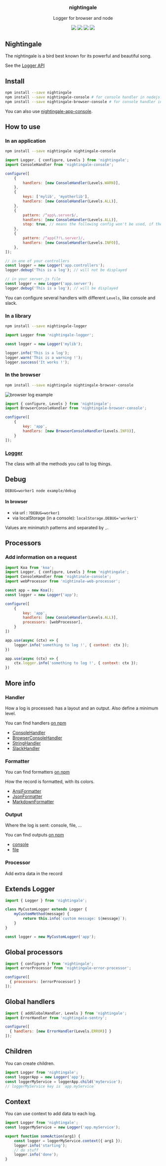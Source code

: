 <h3 align="center">
  nightingale
</h3>

<p align="center">
  Logger for browser and node
</p>

<p align="center">
  <a href="https://npmjs.org/package/nightingale"><img src="https://img.shields.io/npm/v/nightingale.svg?style=flat-square"></a>
  <a href="https://circleci.com/gh/christophehurpeau/nightingale"><img src="https://img.shields.io/circleci/project/christophehurpeau/nightingale/master.svg?style=flat-square"></a>
  <a href="https://david-dm.org/christophehurpeau/nightingale?path=packages/nightingale"><img src="https://david-dm.org/christophehurpeau/nightingale?path=packages/nightingale.svg?style=flat-square"></a>
  <a href="https://codecov.io/gh/christophehurpeau/nightingale"><img src="https://img.shields.io/codecov/c/github/christophehurpeau/nightingale/master.svg?style=flat-square"></a>
</p>

## Nightingale

The nightingale is a bird best known for its powerful and beautiful song.

See the [Logger API](http://nightingalejs.github.io/nightingale-logger/docs/Logger.html)

## Install

```sh
npm install --save nightingale
npm install --save nightingale-console # for console handler in nodejs
npm install --save nightingale-browser-console # for console handler in browser
```

You can also use [nightingale-app-console](https://www.npmjs.com/package/nightingale-app-console).

## How to use

### In an application

```sh
npm install --save nightingale nightingale-console
```

```js
import Logger, { configure, Levels } from 'nightingale';
import ConsoleHandler from 'nightingale-console';

configure([
    {
        handlers: [new ConsoleHandler(Levels.WARN)],
    },
    {
        keys: ['mylib', 'myotherlib'],
        handlers: [new ConsoleHandler(Levels.ALL)],
    },
    {
        pattern: /^app\.server$/,
        handlers: [new ConsoleHandler(Levels.ALL)],
        stop: true, // means the following config won't be used, if the pattern matches.
    },
    {
        pattern: /^app(?!\.server)/,
        handlers: [new ConsoleHandler(Levels.INFO)],
    },
]);

// in one of your controllers
const logger = new Logger('app.controllers');
logger.debug('This is a log'); // will not be displayed

// in your server.js file
const logger = new Logger('app.server');
logger.debug('This is a log'); // will be displayed
```

You can configure several handlers with different `Levels`, like console and slack.

### In a library

```sh
npm install --save nightingale-logger
```

```js
import Logger from 'nightingale-logger';

const logger = new Logger('mylib');

logger.info('This is a log');
logger.warn('This is a warning !');
logger.success('It works !');
```

### In the browser

```sh
npm install --save nightingale nightingale-browser-console
```

![browser log example](https://static.hurpeau.com/images/npm/nightingale/log_in_firefox.png)

```js
import { configure, Levels } from 'nightingale';
import BrowserConsoleHandler from 'nightingale-browser-console';

configure([
    {
        key: 'app',
        handlers: [new BrowserConsoleHandler(Levels.INFO)],
    }
]);
```

### [Logger](https://nightingalejs.github.io/nightingale-logger/docs/Logger.html)

The class with all the methods you call to log things.

## Debug

```
DEBUG=worker1 node example/debug
```

#### In browser

- via url : `?DEBUG=worker1`
- via localStorage (in a console): `localStorage.DEBUG='worker1'`

Values are minimatch patterns and separated by `,`.

## Processors

### Add information on a request

```js
import Koa from 'koa';
import Logger, { configure, Levels } from 'nightingale';
import ConsoleHandler from 'nightinale-console';
import webProcessor from 'nightinale-web-processor';

const app = new Koa();
const logger = new Logger('app');

configure([
    {
        key: 'app',
        handlers: [new ConsoleHandler(Levels.ALL)],
        processors: [webProcessor],
    }
])

app.use(async (ctx) => {
    logger.info('something to log !', { context: ctx });
})

app.use(async (ctx) => {
    ctx.logger.info('something to log !', { context: ctx });
})
```

## More info

### Handler

How a log is processed: has a layout and an output.
Also define a minimum level.

You can find handlers [on npm](https://www.npmjs.com/search?q=nightingale-handler)

- [ConsoleHandler](https://npmjs.org/package/nightingale-console)
- [BrowserConsoleHandler](https://npmjs.org/package/nightingale-browser-console)
- [StringHandler](https://npmjs.org/package/nightingale-string)
- [SlackHandler](https://npmjs.org/package/nightingale-slack)

### Formatter

You can find formatters [on npm](https://www.npmjs.com/search?q=nightingale-formatter)

How the record is formatted, with its colors.

- [AnsiFormatter](https://npmjs.org/package/nightingale-ansi-formatter)
- [JsonFormatter](https://npmjs.org/package/nightingale-json-formatter)
- [MarkdownFormatter](https://npmjs.org/package/nightingale-markdown-formatter)

### Output

Where the log is sent: console, file, ...

You can find outputs [on npm](https://www.npmjs.com/search?q=nightingale-output)

- [console](https://npmjs.org/package/nightingale-console-output)
- [file](https://npmjs.org/package/nightingale-file-output)

### Processor

Add extra data in the record

## Extends Logger

```js
import { Logger } from 'nightingale';

class MyCustomLogger extends Logger {
    myCustomMethod(message) {
        return this.info(`custom message: ${message}`);
    }
}

const logger = new MyCustomLogger('app');
```

## Global processors

```js
import { configure } from 'nightingale';
import errorProcessor from 'nightingale-error-processor';

configure([
  { processors: [errorProcessor] }
]);
```

## Global handlers

```js
import { addGlobalHandler, Levels } from 'nightingale';
import ErrorHandler from 'nightingale-sentry';

configure([
  { handlers: [new ErrorHandler(Levels.ERROR)] }
]);
```

## Children

You can create children.

```js
import Logger from 'nightingale';
const loggerApp = new Logger('app');
const loggerMyService = loggerApp.child('myService');
// loggerMyService key is `app.myService`

```

## Context

You can use context to add data to each log.

```js
import Logger from 'nightingale';
const loggerMyService = new Logger('app.myService');

export function someAction(arg1) {
    const logger = loggerMyService.context({ arg1 });
    logger.info('starting');
    // do stuff
    logger.info('done');
}
```
